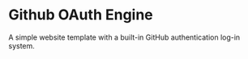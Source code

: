 # Github OAuth Engine
A simple website template with a built-in GitHub authentication log-in system.
